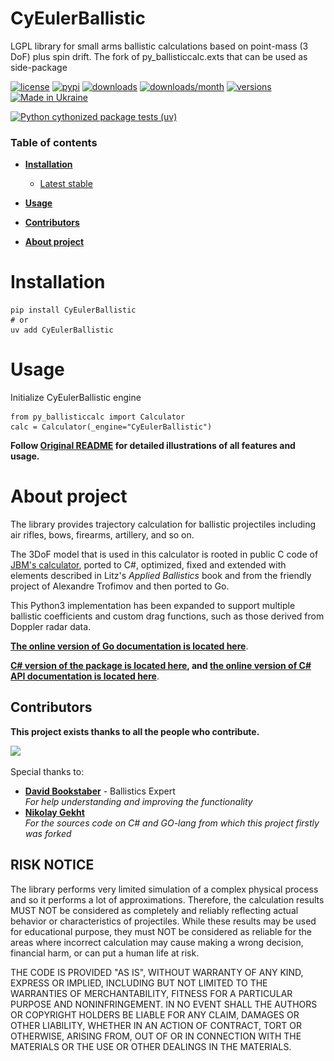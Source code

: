 # CyEulerBallistic
LGPL library for small arms ballistic calculations based on point-mass (3 DoF) plus spin drift.
The fork of py_ballisticcalc.exts that can be used as side-package

[![license]][LGPL-3]
[![pypi]][PyPiUrl]
[![downloads]][pepy]
[![downloads/month]][pepy]
[![versions]][sources]
[![Made in Ukraine]][SWUBadge]

[![Python cythonized package tests (uv)](https://github.com/o-murphy/CyEulerBallistic/actions/workflows/pytest.yml/badge.svg)](https://github.com/o-murphy/CyEulerBallistic/actions/workflows/pytest.yml)

[sources]:
https://github.com/o-murphy/CyEulerBallistic
[license]:
https://img.shields.io/github/license/o-murphy/CyEulerBallistic?style=flat-square
[LGPL-3]:
https://opensource.org/licenses/LGPL-3.0-only
[pypi]:
https://img.shields.io/pypi/v/CyEulerBallistic?style=flat-square&logo=pypi
[PyPiUrl]:
https://pypi.org/project/CyEulerBallistic/
[coverage]:
coverage.svg
[downloads]:
https://img.shields.io/pepy/dt/CyEulerBallistic?style=flat-square
[downloads/month]:
https://static.pepy.tech/personalized-badge/CyEulerBallistic?style=flat-square&period=month&units=abbreviation&left_color=grey&right_color=blue&left_text=downloads%2Fmonth
[pepy]:
https://pepy.tech/project/CyEulerBallistic
[versions]:
https://img.shields.io/pypi/pyversions/CyEulerBallistic?style=flat-square
[Made in Ukraine]:
https://img.shields.io/badge/made_in-Ukraine-ffd700.svg?labelColor=0057b7&style=flat-square
[SWUBadge]:
https://stand-with-ukraine.pp.ua

### Table of contents
* **[Installation](#installation)**
  * [Latest stable](#latest-stable-release-from-pypi)

* **[Usage](#usage)**

* **[Contributors](#contributors)**
* **[About project](#about-project)**

# Installation

```shell
pip install CyEulerBallistic
# or 
uv add CyEulerBallistic
```

# Usage
Initialize CyEulerBallistic engine
```shell
from py_ballisticcalc import Calculator
calc = Calculator(_engine="CyEulerBallistic")
```
**Follow [Original README](Example.ipynb) for detailed illustrations of all features and usage.**


# About project

The library provides trajectory calculation for ballistic projectiles including air rifles, bows, firearms, artillery, and so on.

The 3DoF model that is used in this calculator is rooted in public C code of [JBM's calculator](https://jbmballistics.com/ballistics/calculators/calculators.shtml), ported to C#, optimized, fixed and extended with elements described in Litz's _Applied Ballistics_ book and from the friendly project of Alexandre Trofimov and then ported to Go.

This Python3 implementation has been expanded to support multiple ballistic coefficients and custom drag functions, such as those derived from Doppler radar data.

**[The online version of Go documentation is located here](https://godoc.org/github.com/gehtsoft-usa/go_ballisticcalc)**.

**[C# version of the package is located here](https://github.com/gehtsoft-usa/BallisticCalculator1), and [the online version of C# API documentation is located here](https://gehtsoft-usa.github.io/BallisticCalculator/web-content.html)**.

## Contributors
**This project exists thanks to all the people who contribute.**

<a href="https://github.com/o-murphy/py_ballisticcalc/graphs/contributors"><img height=32 src="https://contrib.rocks/image?repo=o-murphy/py_ballisticcalc" /></a>

Special thanks to:
- **[David Bookstaber](https://github.com/dbookstaber)** - Ballistics Expert\
*For help understanding and improving the functionality*
- **[Nikolay Gekht](https://github.com/nikolaygekht)** \
*For the sources code on C# and GO-lang from which this project firstly was forked*

[//]: # (## Sister projects)

[//]: # ()
[//]: # (* **Py-BalCalc** - GUI App for [py_ballisticcalc]&#40;https://github.com/o-murphy/py_ballisticcalc&#41; solver library and profiles editor)

[//]: # (* **eBallistica** - Kivy based mobile App for ballistic calculations)

[//]: # ()
[//]: # (* <img align="center" height=32 src="https://github.com/JAremko/ArcherBC2/blob/main/resources/skins/sol-dark/icons/icon-frame.png?raw=true" /> [ArcherBC2]&#40;https://github.com/JAremko/ArcherBC2&#41; and [ArcherBC2 mobile]&#40;https://github.com/ApodemusSylvaticus/archerBC2_mobile&#41; - Ballistic profile editors)

[//]: # (  - *See also [a7p_transfer_example]&#40;https://github.com/JAremko/a7p_transfer_example&#41; or [a7p]&#40;https://github.com/o-murphy/a7p&#41; repo to get info about the ballistic profile format*)

## RISK NOTICE

The library performs very limited simulation of a complex physical process and so it performs a lot of approximations. Therefore, the calculation results MUST NOT be considered as completely and reliably reflecting actual behavior or characteristics of projectiles. While these results may be used for educational purpose, they must NOT be considered as reliable for the areas where incorrect calculation may cause making a wrong decision, financial harm, or can put a human life at risk.

THE CODE IS PROVIDED "AS IS", WITHOUT WARRANTY OF ANY KIND, EXPRESS OR IMPLIED, INCLUDING BUT NOT LIMITED TO THE WARRANTIES OF MERCHANTABILITY, FITNESS FOR A PARTICULAR PURPOSE AND NONINFRINGEMENT. IN NO EVENT SHALL THE AUTHORS OR COPYRIGHT HOLDERS BE LIABLE FOR ANY CLAIM, DAMAGES OR OTHER LIABILITY, WHETHER IN AN ACTION OF CONTRACT, TORT OR OTHERWISE, ARISING FROM, OUT OF OR IN CONNECTION WITH THE MATERIALS OR THE USE OR OTHER DEALINGS IN THE MATERIALS.
